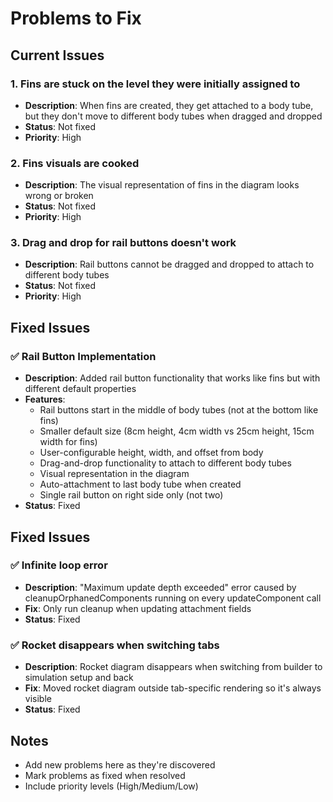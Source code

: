 # Problems to Fix

## Current Issues

### 1. Fins are stuck on the level they were initially assigned to
- **Description**: When fins are created, they get attached to a body tube, but they don't move to different body tubes when dragged and dropped
- **Status**: Not fixed
- **Priority**: High

### 2. Fins visuals are cooked
- **Description**: The visual representation of fins in the diagram looks wrong or broken
- **Status**: Not fixed  
- **Priority**: High

### 3. Drag and drop for rail buttons doesn't work
- **Description**: Rail buttons cannot be dragged and dropped to attach to different body tubes
- **Status**: Not fixed
- **Priority**: High

## Fixed Issues

### ✅ Rail Button Implementation
- **Description**: Added rail button functionality that works like fins but with different default properties
- **Features**:
  - Rail buttons start in the middle of body tubes (not at the bottom like fins)
  - Smaller default size (8cm height, 4cm width vs 25cm height, 15cm width for fins)
  - User-configurable height, width, and offset from body
  - Drag-and-drop functionality to attach to different body tubes
  - Visual representation in the diagram
  - Auto-attachment to last body tube when created
  - Single rail button on right side only (not two)
- **Status**: Fixed

## Fixed Issues

### ✅ Infinite loop error
- **Description**: "Maximum update depth exceeded" error caused by cleanupOrphanedComponents running on every updateComponent call
- **Fix**: Only run cleanup when updating attachment fields
- **Status**: Fixed

### ✅ Rocket disappears when switching tabs
- **Description**: Rocket diagram disappears when switching from builder to simulation setup and back
- **Fix**: Moved rocket diagram outside tab-specific rendering so it's always visible
- **Status**: Fixed

## Notes
- Add new problems here as they're discovered
- Mark problems as fixed when resolved
- Include priority levels (High/Medium/Low)

